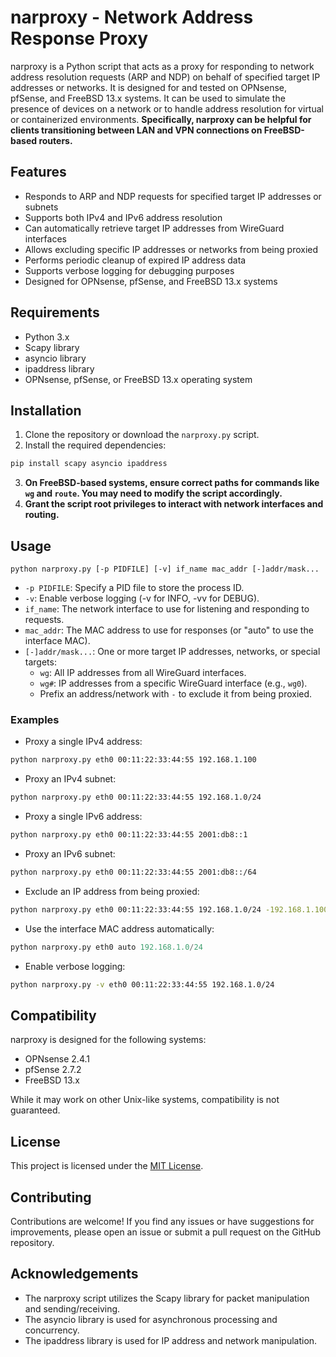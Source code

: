 # narproxy - Network Address Response Proxy

narproxy is a Python script that acts as a proxy for responding to network address resolution requests (ARP and NDP) on behalf of specified target IP addresses or networks. It is designed for and tested on OPNsense, pfSense, and FreeBSD 13.x systems. It can be used to simulate the presence of devices on a network or to handle address resolution for virtual or containerized environments.  **Specifically, narproxy can be helpful for clients transitioning between LAN and VPN connections on FreeBSD-based routers.**

## Features

*   Responds to ARP and NDP requests for specified target IP addresses or subnets
*   Supports both IPv4 and IPv6 address resolution
*   Can automatically retrieve target IP addresses from WireGuard interfaces
*   Allows excluding specific IP addresses or networks from being proxied
*   Performs periodic cleanup of expired IP address data
*   Supports verbose logging for debugging purposes
*   Designed for OPNsense, pfSense, and FreeBSD 13.x systems

## Requirements

*   Python 3.x
*   Scapy library
*   asyncio library
*   ipaddress library
*   OPNsense, pfSense, or FreeBSD 13.x operating system

## Installation

1.  Clone the repository or download the `narproxy.py` script.
2.  Install the required dependencies:

```bash
pip install scapy asyncio ipaddress 
```
3.  **On FreeBSD-based systems, ensure correct paths for commands like `wg` and `route`. You may need to modify the script accordingly.** 
4.  **Grant the script root privileges to interact with network interfaces and routing.**

## Usage

`python narproxy.py [-p PIDFILE] [-v] if_name mac_addr [-]addr/mask...`

*   `-p PIDFILE`: Specify a PID file to store the process ID.
*   `-v`: Enable verbose logging (-v for INFO, -vv for DEBUG).
*   `if_name`: The network interface to use for listening and responding to requests.
*   `mac_addr`: The MAC address to use for responses (or "auto" to use the interface MAC).
*   `[-]addr/mask...`: One or more target IP addresses, networks, or special targets:
    *   `wg`: All IP addresses from all WireGuard interfaces.
    *   `wg#`: IP addresses from a specific WireGuard interface (e.g., `wg0`).
    *   Prefix an address/network with `-` to exclude it from being proxied.

### Examples 

*   Proxy a single IPv4 address: 

```bash
python narproxy.py eth0 00:11:22:33:44:55 192.168.1.100
```

*   Proxy an IPv4 subnet:

```bash
python narproxy.py eth0 00:11:22:33:44:55 192.168.1.0/24
```

*   Proxy a single IPv6 address:

```bash
python narproxy.py eth0 00:11:22:33:44:55 2001:db8::1 
```

*   Proxy an IPv6 subnet:

```bash
python narproxy.py eth0 00:11:22:33:44:55 2001:db8::/64 
```

*   Exclude an IP address from being proxied:

```bash
python narproxy.py eth0 00:11:22:33:44:55 192.168.1.0/24 -192.168.1.100 
```

*   Use the interface MAC address automatically:

```python
python narproxy.py eth0 auto 192.168.1.0/24
```

*   Enable verbose logging:

```bash
python narproxy.py -v eth0 00:11:22:33:44:55 192.168.1.0/24
```

## Compatibility

narproxy is designed for the following systems:

*   OPNsense 2.4.1 
*   pfSense 2.7.2
*   FreeBSD 13.x

While it may work on other Unix-like systems, compatibility is not guaranteed.

## License

This project is licensed under the [MIT License](LICENSE).

## Contributing 

Contributions are welcome! If you find any issues or have suggestions for improvements, please open an issue or submit a pull request on the GitHub repository.

## Acknowledgements

*   The narproxy script utilizes the Scapy library for packet manipulation and sending/receiving.
*   The asyncio library is used for asynchronous processing and concurrency.
*   The ipaddress library is used for IP address and network manipulation.
